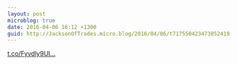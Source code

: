 ```yaml
---
layout: post
microblog: true
date: 2016-04-06 16:12 +1300
guid: http://JacksonOfTrades.micro.blog/2016/04/06/t717550423473852419.html
---
```

[t.co/Fyvdly9UI...](https://t.co/Fyvdly9UIg)
